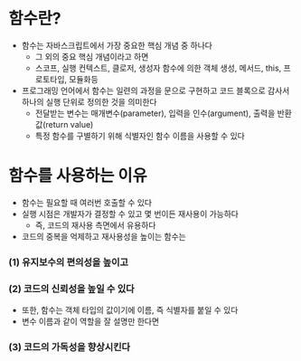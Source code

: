 # 함수란?
- 함수는 자바스크립트에서 가장 중요한 핵심 개념 중 하나다
  - 그 외의 중요 핵심 개념이라고 하면
  - 스코프, 실행 컨텍스트, 클로저, 생성자 함수에 의한 객체 생성, 메서드, this, 프로토타입, 모듈화등
- 프로그래밍 언어에서 함수는 일련의 과정을 문으로 구현하고 코드 블록으로 감사서 하나의 실행 단위로 정의한 것을 의미한다
  - 전달받는 변수는 매개변수(parameter), 입력을 인수(argument), 출력을 반환값(return value)
  - 특정 함수를 구별하기 위해 식별자인 함수 이름을 사용할 수 있다

# 함수를 사용하는 이유
- 함수는 필요할 때 여러번 호출할 수 있다
- 실행 시점은 개발자가 결정할 수 있고 몇 번이든 재사용이 가능하다
  - 즉, 코드의 재사용 측면에서 유용하다
- 코드의 중복을 억제하고 재사용성을 높이는 함수는 
### (1) 유지보수의 편의성을 높이고
### (2) 코드의 신뢰성을 높일 수 있다
- 또한, 함수는 객체 타입의 값이기에 이름, 즉 식별자를 붙일 수 있다
- 변수 이름과 같이 역할을 잘 설명만 한다면
### (3) 코드의 가독성을 향상시킨다